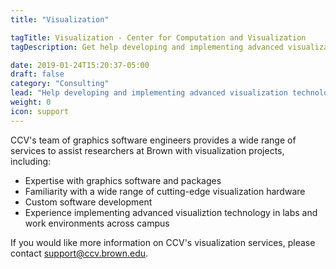 ```yaml
---
title: "Visualization"

tagTitle: Visualization - Center for Computation and Visualization
tagDescription: Get help developing and implementing advanced visualization technology.

date: 2019-01-24T15:20:37-05:00
draft: false
category: "Consulting"
lead: "Help developing and implementing advanced visualization technology"
weight: 0
icon: support
---
```

CCV's team of graphics software engineers provides a wide range of services to assist researchers at Brown with visualization projects, including:
 - Expertise with graphics software and packages
 - Familiarity with a wide range of cutting-edge visualization hardware
 - Custom software development  
 - Experience implementing advanced visualiztion technology in labs and work environments across campus

If you would like more information on CCV's visualization services, please contact [support@ccv.brown.edu](mailto:support@ccv.brown.edu).
